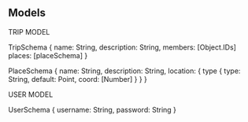 ## Models

TRIP MODEL

TripSchema {
    name: String,
    description: String,
    members: [Object.IDs]
    places: [placeSchema]
}

PlaceSchema {
    name: String,
    description: String,
    location: {
        type {
            type: String, 
            default: Point,
            coord: [Number]
        }
    }
}

USER MODEL

UserSchema {
    username: String,
    password: String
}

